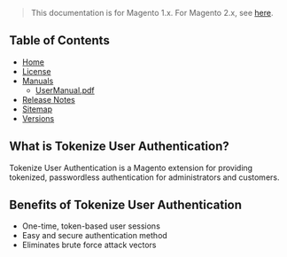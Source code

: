 <blockquote class="important">This documentation is for Magento 1.x. For Magento 2.x, see <a href="https://docs.nickolasburr.com/magento/extensions/2.x/tokenizeuserauthentication/latest/">here</a>.</blockquote>

## Table of Contents

- [Home](https://docs.nickolasburr.com/magento/extensions/1.x/tokenizeuserauthentication/latest/)
- [License](https://docs.nickolasburr.com/magento/extensions/1.x/tokenizeuserauthentication/LICENSE.txt)
- [Manuals](https://docs.nickolasburr.com/magento/extensions/1.x/tokenizeuserauthentication/latest/manuals/)
    + [UserManual.pdf](https://docs.nickolasburr.com/magento/extensions/1.x/tokenizeuserauthentication/latest/manuals/UserManual.pdf)
- [Release Notes](https://docs.nickolasburr.com/magento/extensions/1.x/tokenizeuserauthentication/RELEASE_NOTES.txt)
- [Sitemap](https://docs.nickolasburr.com/magento/extensions/1.x/tokenizeuserauthentication/latest/sitemap.xml)
- [Versions](https://docs.nickolasburr.com/magento/extensions/1.x/tokenizeuserauthentication/)

## What is Tokenize User Authentication?

Tokenize User Authentication is a Magento extension for providing tokenized, passwordless
authentication for administrators and customers.

## Benefits of Tokenize User Authentication

- One-time, token-based user sessions
- Easy and secure authentication method
- Eliminates brute force attack vectors
